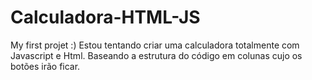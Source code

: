 # Calculadora-HTML-JS
My first projet :)
Estou tentando criar uma calculadora totalmente com Javascript e Html.
Baseando a estrutura do código em colunas cujo os botões irão ficar.
